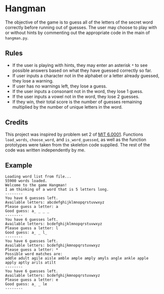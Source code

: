# Hangman
The objective of the game is to guess all of the letters of the secret word correctly before running out of guesses. The user may choose to play with or without hints by commenting out the appropriate code in the main of `hangman.py`.
## Rules
- If the user is playing with hints, they may enter an asterisk `*` to see possible answers based on what they have guessed correctly so far.
- If user inputs a character not in the alphabet or a letter already guessed, they lose a warning.
- If user has no warnings left, they lose a guess.
- If the user inputs a consonant not in the word, they lose 1 guess.
- If the user inputs a vowel not in the word, they lose 2 guesses.
- If they win, their total score is the number of guesses remaining multiplied by the number of unique letters in the word.
## Credits
This project was inspired by problem set 2 of [MIT 6.0001](https://ocw.mit.edu/courses/electrical-engineering-and-computer-science/6-0001-introduction-to-computer-science-and-programming-in-python-fall-2016/). Functions `load_words`, `choose_word`, and `is_word_guessed`, as well as the function prototypes were taken from the skeleton code supplied. The rest of the code was written independently by me.
## Example
```
Loading word list from file...
55900 words loaded.
Welcome to the game Hangman!
I am thinking of a word that is 5 letters long.
--------
You have 6 guesses left.
Available letters: abcdefghijklmnopqrstuvwxyz
Please guess a letter: a
Good guess: a_ _ _ _
--------
You have 6 guesses left.
Available letters: bcdefghijklmnopqrstuvwxyz
Please guess a letter: l
Good guess: a_ _ l_
--------
You have 6 guesses left.
Available letters: bcdefghijkmnopqrstuvwxyz
Please guess a letter: *
Possible word matches are:
addle adult agile aisle amble ample amply amyls angle ankle apple apply aptly arils atilt
--------
You have 6 guesses left.
Available letters: bcdefghijkmnopqrstuvwxyz
Please guess a letter: e
Good guess: a_ _ le
--------
```
